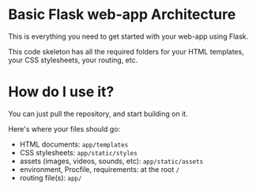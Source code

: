 # Basic Flask web-app Architecture
This is everything you need to get started with your web-app using Flask. 

This code skeleton has all the required folders for your HTML templates, your CSS stylesheets, your routing, etc.

# How do I use it?
You can just pull the repository, and start building on it.

Here's where your files should go:

- HTML documents: `app/templates`
- CSS stylesheets: `app/static/styles`
- assets (images, videos, sounds, etc): `app/static/assets`
- environment, Procfile, requirements: at the root `/`
- routing file(s): `app/` 
